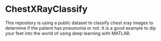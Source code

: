 # ChestXRayClassify
This repository is using a public dataset to classify chest xray images to determine if the patient has pneumonia or not. It is a good example to dip your feet into the world of using deep learning with MATLAB.
